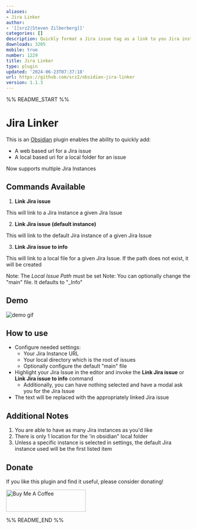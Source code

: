```yaml
---
aliases:
- Jira Linker
author:
- '[[srz2|Steven Zilberberg]]'
categories: []
description: Quickly format a Jira issue tag as a link to you Jira instance.
downloads: 3205
mobile: true
number: 1229
title: Jira Linker
type: plugin
updated: '2024-06-23T07:37:18'
url: https://github.com/srz2/obsidian-jira-linker
version: 1.1.3
---
```


%% README_START %%

# Jira Linker

This is an [Obsidian](https://obsidian.md) plugin enables the ability to quickly add:
 - A web based url for a Jira issue
 - A local based uri for a local folder for an issue

 Now supports multiple Jira Instances

## Commands Available
1. **Link Jira issue**

This will link to a Jira instance a given Jira Issue

2. **Link Jira issue (default instance)**

This will link to the default Jira instance of a given Jira Issue

3. **Link Jira issue to info**

This will link to a local file for a given Jira Issue. If the path does not exist, it will be created

Note: The *Local Issue Path* must be set
Note: You can optionally change the "main" file. It defaults to "_Info"

## Demo

![demo gif](https://raw.githubusercontent.com/srz2/obsidian-jira-linker/HEAD/documentation/assets/demo.gif)

## How to use

- Configure needed settings:
  -  Your Jira Instance URL
  -  Your local directory which is the root of issues
  -  Optionally configure the default "main" file
- Highlight your Jira Issue in the editor and invoke the **Link Jira issue** or **Link Jira issue to info** command
  - Additionally, you can have nothing selected and have a modal ask you for the Jira Issue
- The text will be replaced with the appropriately linked Jira issue

## Additional Notes

1. You are able to have as many Jira instances as you'd like
2. There is only 1 location for the 'in obsidian" local folder
3. Unless a specific instance is selected in settings, the default Jira instance used will be the first listed item

## Donate

If you like this plugin and find it useful, please consider donating!

<a href="https://www.buymeacoffee.com/kvnFNpYcl" target="_blank"><img src="https://cdn.buymeacoffee.com/buttons/v2/default-green.png" alt="Buy Me A Coffee" style="height: 60px !important;width: 217px !important;" ></a>


%% README_END %%